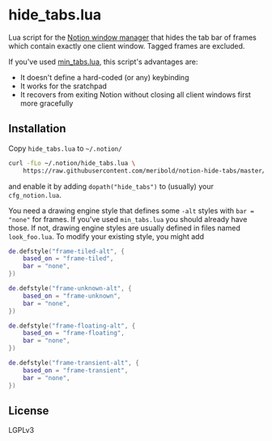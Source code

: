 # hide_tabs.lua

Lua script for the [Notion window manager][1] that hides the tab bar of frames which
contain exactly one client window.  Tagged frames are excluded.

If you've used [min_tabs.lua][2], this script's advantages are:
* It doesn't define a hard-coded (or any) keybinding
* It works for the sratchpad
* It recovers from exiting Notion without closing all client windows first more gracefully

[1]: https://github.com/raboof/notion
[2]: https://github.com/raboof/notion/blob/master/contrib/scripts/min_tabs.lua

## Installation

Copy `hide_tabs.lua` to `~/.notion/`
```sh
curl -fLo ~/.notion/hide_tabs.lua \
    https://raw.githubusercontent.com/meribold/notion-hide-tabs/master/hide_tabs.lua
```
and enable it by adding `dopath("hide_tabs")` to
(usually) your `cfg_notion.lua`.

You need a drawing engine style that defines some `-alt` styles with `bar = "none"` for
frames.  If you've used `min_tabs.lua` you should already have those.  If not, drawing
engine styles are usually defined in files named `look_foo.lua`.  To modify your existing
style, you might add
```lua
de.defstyle("frame-tiled-alt", {
    based_on = "frame-tiled",
    bar = "none",
})

de.defstyle("frame-unknown-alt", {
    based_on = "frame-unknown",
    bar = "none",
})

de.defstyle("frame-floating-alt", {
    based_on = "frame-floating",
    bar = "none",
})

de.defstyle("frame-transient-alt", {
    based_on = "frame-transient",
    bar = "none",
})
```

## License

LGPLv3

<!--- vim: set tw=90 sts=-1 sw=4 et spell: -->
